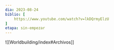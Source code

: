 ```yaml
---
dia: 2023-08-24
biblio: [
	https://www.youtube.com/watch?v=lkDQrmyElzU
]
etapa: sin-empezar
---
```










![[Worldbuilding/index#Archivos]]